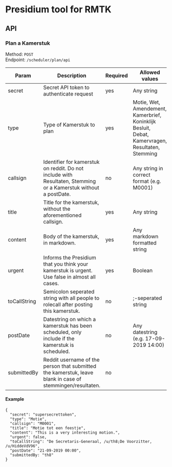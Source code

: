 # Presidium tool for RMTK


## API

### Plan a Kamerstuk

Method: `POST`  
Endpoint: `/scheduler/plan/api`

| Param        | Description                                                                                                     | Required |  Allowed values                                                                                  |
|--------------|-----------------------------------------------------------------------------------------------------------------|----------|--------------------------------------------------------------------------------------------------|
| secret       | Secret API token to authenticate request                                                                        | yes      | Any string                                                                                       |
| type         | Type of Kamerstuk to plan                                                                                       | yes      | Motie, Wet, Amendement, Kamerbrief, Koninklijk Besluit, Debat, Kamervragen, Resultaten, Stemming |
| callsign     | Identifier for kamerstuk on reddit. Do not include with Resultaten, Stemming or a Kamerstuk without a postDate. | no       | Any string in correct format (e.g. M0001)                                                        |
| title        | Title for the kamerstuk, without the aforementioned callsign.                                                   | yes      | Any string                                                                                       |
| content      | Body of the kamerstuk, in markdown.                                                                             | yes      | Any markdown formatted string                                                                    |
| urgent       | Informs the Presidium that you think your kamerstuk is urgent. Use false in almost all cases.                   | yes      | Boolean                                                                                          |
| toCallString | Semicolon seperated string with all people to rolecall after posting this kamerstuk.                            | no       | ;-seperated string                                                                               |
| postDate     | Datestring on which a kamerstuk has been scheduled, only include if the kamerstuk is scheduled.                 | no       | Any datestring (e.g. 17-09-2019 14:00)                                                           |
| submittedBy  | Reddit username of the person that submitted the kamerstuk, leave blank in case of stemmingen/resultaten.       | no       |                                                                                                  |

#### Example

```
{
  "secret": "supersecrettoken",
  "type": "Motie",
  "callsign": "M0001",
  "title": "Motie tot een feestje",
  "content": "This is a very interesting motion.",
  "urgent": false,
  "toCallString": "De Secretaris-Generaal, /u/th8;De Voorzitter, /u/HiddeVdV96",
  "postDate": "21-09-2019 00:00",
  "submittedBy: "th8"
}
```

